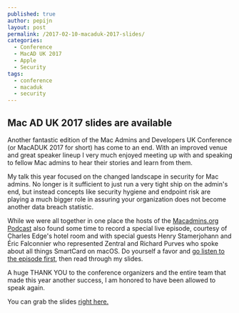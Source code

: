 ```yaml
---
published: true
author: pepijn
layout: post
permalink: /2017-02-10-macaduk-2017-slides/
categories:
  - Conference
  - MacAD UK 2017
  - Apple
  - Security
tags:
  - conference
  - macaduk
  - security
---
```

## Mac AD UK 2017 slides are available

Another fantastic edition of the Mac Admins and Developers UK Conference (or MacADUK 2017 for short) has come to an end. With an improved venue and great speaker lineup I very much enjoyed meeting up with and speaking to fellow Mac admins to hear their stories and learn from them.

My talk this year focused on the changed landscape in security for Mac admins. No longer is it sufficient to just run a very tight ship on the admin's end, but instead concepts like security hygiene and endpoint risk are playing a much bigger role in assuring your organization does not become another data breach statistic.

While we were all together in one place the hosts of the [Macadmins.org Podcast](http://podcast.macadmins.org) also found some time to record a special live episode, courtesy of Charles Edge's hotel room and with special guests Henry Stamerjohann and Éric Falconnier who represented Zentral and Richard Purves who spoke about all things SmartCard on macOS. Do yourself a favor and [go listen to the episode first](http://podcast.macadmins.org/2017/02/10/episode-23-live-at-mac-ad-uk-with-henry-stamerjohann-eric-falconnier-and-richard-purves/), then read through my slides.

A huge THANK YOU to the conference organizers and the entire team that made this year another success, I am honored to have been allowed to speak again.

You can grab the slides [right here.](/static/Securing%20the%20managed%20environment.pdf)
